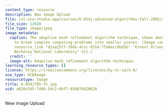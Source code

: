 ```yaml
---
content_type: resource
description: New image Upload
file: /ol-ocw-studio-app/courses/6-854j-advanced-algorithms-fall-2005/a620c54574865dc26bf703d87dd20620_6-854jf05-th.jpg
file_size: 12028
file_type: image/jpeg
image_metadata:
  caption: The adaptive mesh refinement algorithm technique, shown above, is used
    to break complex computing problems into smaller pieces. (Image courtesy of {{%
    resource_link "d1aa25ff-768e-4ccc-9314-7fa8ecc0bd5b" "Ernest Orlando Lawrence
    Berkeley National Laboratory" %}}.)
  credit: ''
  image-alt: Adaptive mesh refinement algorithm technique.
learning_resource_types: []
license: https://creativecommons.org/licenses/by-nc-sa/4.0/
ocw_type: OCWImage
resourcetype: Image
title: 6-854jf05-th.jpg
uid: a620c545-7486-5dc2-6bf7-03d87dd20620
---
```

New image Upload